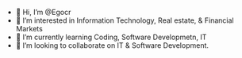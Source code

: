 - 👋 Hi, I’m @Egocr
- 👀 I’m interested in Information Technology, Real estate, & Financial Markets
- 🌱 I’m currently learning Coding, Software Developmetn, IT
- 💞️ I’m looking to collaborate on IT & Software Development.
